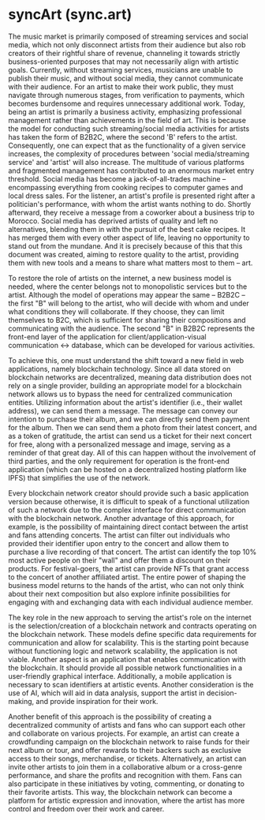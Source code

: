 # syncArt (sync.art)

The music market is primarily composed of streaming services and social media, which not only disconnect artists from their audience but also rob creators of their rightful share of revenue, channeling it towards strictly business-oriented purposes that may not necessarily align with artistic goals. Currently, without streaming services, musicians are unable to publish their music, and without social media, they cannot communicate with their audience. For an artist to make their work public, they must navigate through numerous stages, from verification to payments, which becomes burdensome and requires unnecessary additional work. Today, being an artist is primarily a business activity, emphasizing professional management rather than achievements in the field of art. This is because the model for conducting such streaming/social media activities for artists has taken the form of B2B2C, where the second 'B' refers to the artist. Consequently, one can expect that as the functionality of a given service increases, the complexity of procedures between 'social media/streaming service' and 'artist' will also increase. The multitude of various platforms and fragmented management has contributed to an enormous market entry threshold. Social media has become a jack-of-all-trades machine – encompassing everything from cooking recipes to computer games and local dress sales. For the listener, an artist's profile is presented right after a politician's performance, with whom the artist wants nothing to do. Shortly afterward, they receive a message from a coworker about a business trip to Morocco. Social media has deprived artists of quality and left no alternatives, blending them in with the pursuit of the best cake recipes. It has merged them with every other aspect of life, leaving no opportunity to stand out from the mundane. And it is precisely because of this that this document was created, aiming to restore quality to the artist, providing them with new tools and a means to share what matters most to them – art.

To restore the role of artists on the internet, a new business model is needed, where the center belongs not to monopolistic services but to the artist. Although the model of operations may appear the same – B2B2C – the first "B" will belong to the artist, who will decide with whom and under what conditions they will collaborate. If they choose, they can limit themselves to B2C, which is sufficient for sharing their compositions and communicating with the audience. The second "B" in B2B2C represents the front-end layer of the application for client/application-visual communication <-> database, which can be developed for various activities.

To achieve this, one must understand the shift toward a new field in web applications, namely blockchain technology. Since all data stored on blockchain networks are decentralized, meaning data distribution does not rely on a single provider, building an appropriate model for a blockchain network allows us to bypass the need for centralized communication entities. Utilizing information about the artist's identifier (i.e., their wallet address), we can send them a message. The message can convey our intention to purchase their album, and we can directly send them payment for the album. Then we can send them a photo from their latest concert, and as a token of gratitude, the artist can send us a ticket for their next concert for free, along with a personalized message and image, serving as a reminder of that great day. All of this can happen without the involvement of third parties, and the only requirement for operation is the front-end application (which can be hosted on a decentralized hosting platform like IPFS) that simplifies the use of the network.

Every blockchain network creator should provide such a basic application version because otherwise, it is difficult to speak of a functional utilization of such a network due to the complex interface for direct communication with the blockchain network. Another advantage of this approach, for example, is the possibility of maintaining direct contact between the artist and fans attending concerts. The artist can filter out individuals who provided their identifier upon entry to the concert and allow them to purchase a live recording of that concert. The artist can identify the top 10% most active people on their "wall" and offer them a discount on their products. For festival-goers, the artist can provide NFTs that grant access to the concert of another affiliated artist. The entire power of shaping the business model returns to the hands of the artist, who can not only think about their next composition but also explore infinite possibilities for engaging with and exchanging data with each individual audience member.

The key role in the new approach to serving the artist's role on the internet is the selection/creation of a blockchain network and contracts operating on the blockchain network. These models define specific data requirements for communication and allow for scalability. This is the starting point because without functioning logic and network scalability, the application is not viable. Another aspect is an application that enables communication with the blockchain. It should provide all possible network functionalities in a user-friendly graphical interface. Additionally, a mobile application is necessary to scan identifiers at artistic events. Another consideration is the use of AI, which will aid in data analysis, support the artist in decision-making, and provide inspiration for their work.

Another benefit of this approach is the possibility of creating a decentralized community of artists and fans who can support each other and collaborate on various projects. For example, an artist can create a crowdfunding campaign on the blockchain network to raise funds for their next album or tour, and offer rewards to their backers such as exclusive access to their songs, merchandise, or tickets. Alternatively, an artist can invite other artists to join them in a collaborative album or a cross-genre performance, and share the profits and recognition with them. Fans can also participate in these initiatives by voting, commenting, or donating to their favorite artists. This way, the blockchain network can become a platform for artistic expression and innovation, where the artist has more control and freedom over their work and career.
